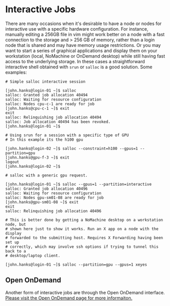 # Interactive Jobs

There are many occasions when it's desirable to have a node or nodes for interactive use with a specific hardware configuration. For instance, manually editing a 256GB file in vim might work better on a node with a fast connection to the storage and > 256 GB of memory, rather than a login node that is shared and may have memory usage restrictions. Or you may want to start a series of graphical applications and display them on your workstation (local, NoMachine or OnDemand desktop) while still having fast access to the underlying storage. In these cases a straightforward interactive shell obtained with `srun` or `salloc` is a good solution. Some examples:


```
# Simple salloc interactive session

[john.hanks@login-01 ~]$ salloc
salloc: Granted job allocation 40494
salloc: Waiting for resource configuration
salloc: Nodes cpu-c-1 are ready for job
[john.hanks@cpu-c-1 ~]$ exit
exit
salloc: Relinquishing job allocation 40494
salloc: Job allocation 40494 has been revoked.
[john.hanks@login-01 ~]$ 

# Using srun for a session with a specific type of GPU
# In this example its the h100 gpu

[john.hanks@login-02 ~]$ salloc --constraint=h100 --gpus=1 --partition=gpu
[john.hanks@gpu-f-3 ~]$ exit
logout
[john.hanks@login-02 ~]$ 

# salloc with a generic gpu request.

[john.hanks@login-01 ~]$ salloc --gpus=1 --partition=interactive
salloc: Granted job allocation 40496
salloc: Waiting for resource configuration
salloc: Nodes gpu-sm01-08 are ready for job
[john.hanks@gpu-sm01-08 ~]$ exit
exit
salloc: Relinquishing job allocation 40496

# This is better done by getting a NoMachine desktop on a workstation node, but
# shown here just to show it works. Run an X app on a node with the display
# forwarded to the submitting host. Requires X Forwarding having been set up
# correctly, which may involve ssh options if trying to tunnel this back to a
# desktop/laptop client.

[john.hanks@login-01 ~]$ salloc --partition=gpu --gpus=1 xeyes

```

## Open OnDemand

Another form of interactive jobs are through the Open OnDemand interface. [Please visit the Open OnDemand page for more informaiton.](/1._Getting_Started/c._Connecting_with_OnDemand)
